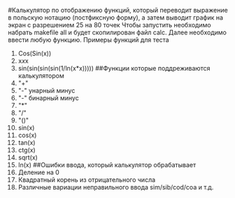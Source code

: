 #Калькулятор по отображению функций, который переводит выражение в польскую нотацию (постфиксную форму), а затем выводит график на экран с разрешением 25 на 80 точек
Чтобы запустить необходимо набрать makefile all и будет скопилирован файл calc. Далее необходимо ввести любую функцию.
Примеры функций для теста
1. Cos(Sin(x))
2. x*x*x
3. sin(sin(sin(sin(1/ln(x*x)))))
##Функции которые поддреживаются калькулятором 
1. "+" 
2. "-" унарный минус
3. "-" бинарный минус
4. "*" 
5. "/" 
6. "()" 
7. sin(x) 
8. cos(x) 
9. tan(x)
10. ctg(x) 
11. sqrt(x) 
12. ln(x)
##Ошибки ввода, который калькулятор обрабатывает
1. Деление на 0
2. Квадратный корень из отрицательного числа
3. Различные вариации неправильного ввода sim/sib/cod/coa и т.д.
